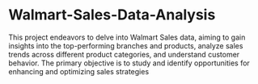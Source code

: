 # Walmart-Sales-Data-Analysis
This project endeavors to delve into Walmart Sales data, aiming to gain insights into the top-performing branches and products, analyze sales trends across different product categories, and understand customer behavior. The primary objective is to study and identify opportunities for enhancing and optimizing sales strategies

